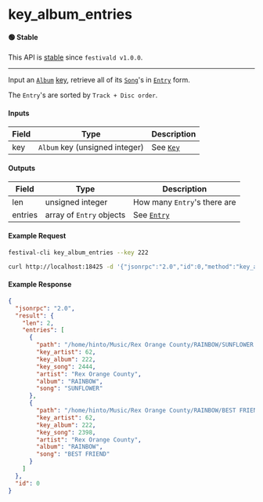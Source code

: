 # key_album_entries

#### 🟢 Stable
This API is [stable](../../api-stability/marker.md) since `festivald v1.0.0`.

---

Input an [`Album`](../../common-objects/album.md) [key](../../common-objects/key.md), retrieve all of its [`Song`](../../common-objects/song.md)'s in [`Entry`](../../common-objects/entry.md) form.

The `Entry`'s are sorted by `Track + Disc order`.

#### Inputs

| Field | Type                                          | Description |
|-------|-----------------------------------------------|-------------|
| key   | `Album` key (unsigned integer)                | See [`Key`](../../common-objects/key.md)

#### Outputs

| Field   | Type                     | Description |
|---------|--------------------------|-------------|
| len     | unsigned integer         | How many `Entry`'s there are
| entries | array of `Entry` objects | See [`Entry`](../../common-objects/entry.md)

#### Example Request
```bash
festival-cli key_album_entries --key 222
```
```bash
curl http://localhost:18425 -d '{"jsonrpc":"2.0","id":0,"method":"key_album_entries","params":{"key":222}}'
```

#### Example Response
```json
{
  "jsonrpc": "2.0",
  "result": {
    "len": 2,
    "entries": [
      {
        "path": "/home/hinto/Music/Rex Orange County/RAINBOW/SUNFLOWER.mp3",
        "key_artist": 62,
        "key_album": 222,
        "key_song": 2444,
        "artist": "Rex Orange County",
        "album": "RAINBOW",
        "song": "SUNFLOWER"
      },
      {
        "path": "/home/hinto/Music/Rex Orange County/RAINBOW/BEST FRIEND.mp3",
        "key_artist": 62,
        "key_album": 222,
        "key_song": 2398,
        "artist": "Rex Orange County",
        "album": "RAINBOW",
        "song": "BEST FRIEND"
      }
    ]
  },
  "id": 0
}
```
